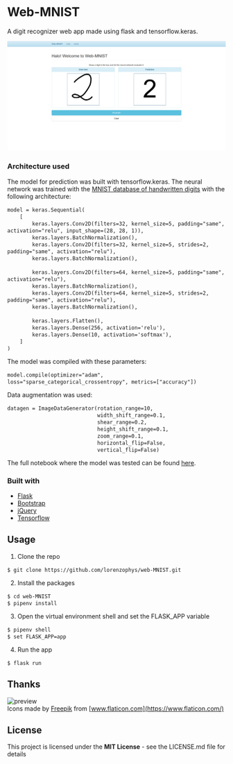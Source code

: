 # Web-MNIST
A digit recognizer web app made using flask and tensorflow.keras.

![preview](./static/preview.png)

### Architecture used

The model for prediction was built with tensorflow.keras.
The neural network was trained with the [MNIST database of handwritten digits](http://yann.lecun.com/exdb/mnist/)
with the following architecture:
```
model = keras.Sequential(
    [
        keras.layers.Conv2D(filters=32, kernel_size=5, padding="same", activation="relu", input_shape=(28, 28, 1)),
        keras.layers.BatchNormalization(),
        keras.layers.Conv2D(filters=32, kernel_size=5, strides=2, padding="same", activation="relu"),
        keras.layers.BatchNormalization(),
        
        keras.layers.Conv2D(filters=64, kernel_size=5, padding="same", activation="relu"),
        keras.layers.BatchNormalization(),
        keras.layers.Conv2D(filters=64, kernel_size=5, strides=2, padding="same", activation="relu"),
        keras.layers.BatchNormalization(),
        
        keras.layers.Flatten(),
        keras.layers.Dense(256, activation='relu'),
        keras.layers.Dense(10, activation='softmax'),
    ]
)
```
The model was compiled with these parameters:

```
model.compile(optimizer="adam", loss="sparse_categorical_crossentropy", metrics=["accuracy"])
```
Data augmentation was used:

```
datagen = ImageDataGenerator(rotation_range=10,
                             width_shift_range=0.1,
                             shear_range=0.2,
                             height_shift_range=0.1,
                             zoom_range=0.1,
                             horizontal_flip=False,
                             vertical_flip=False)
```

The full notebook where the model was tested can be found [here](https://github.com/lorenzophys/deep-learning-playground/blob/main/MNIST_handwritten_digits/MNIST_digit_CNN_data_augmentation.ipynb).
### Built with

* [Flask](https://flask.palletsprojects.com/)  
* [Bootstrap](https://getbootstrap.com/)   
* [jQuery](https://jquery.com/)  
* [Tensorflow](https://www.tensorflow.org/)

## Usage

1. Clone the repo
```console
$ git clone https://github.com/lorenzophys/web-MNIST.git
```

2. Install the packages
```console
$ cd web-MNIST
$ pipenv install
```

3. Open the virtual environment shell and set the FLASK_APP variable
```console
$ pipenv shell
$ set FLASK_APP=app
```

4. Run the app
```console
$ flask run
```

## Thanks
![preview](./static/favicon.ico)  
Icons made by [Freepik](http://www.freepik.com/) from [www.flaticon.com](https://www.flaticon.com/)

## License
This project is licensed under the **MIT License** - see the LICENSE.md file for details
